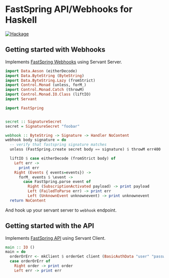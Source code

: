 # FastSpring API/Webhooks for Haskell

[![Hackage](https://img.shields.io/hackage/v/fastspring.svg)](https://hackage.haskell.org/package/fastspring)

## Getting started with Webhooks

Implements [FastSpring Webhooks](https://docs.fastspring.com/integrating-with-fastspring/webhooks)
using Servant Server.

```haskell
import Data.Aeson (eitherDecode)
import Data.ByteString (ByteString)
import Data.ByteString.Lazy (fromStrict)
import Control.Monad (unless, forM_)
import Control.Monad.Catch (throwM)
import Control.Monad.IO.Class (liftIO)
import Servant

import FastSpring


secret :: SignatureSecret
secret = SignatureSecret "foobar"

webhook :: ByteString -> Signature -> Handler NoContent
webhook body signature = do
  -- verify that fastspring signature matches
  unless (FastSpring.create secret body == signature) $ throwM err400

  liftIO $ case eitherDecode (fromStrict body) of
    Left err ->
      print err
    Right (Events { events=events}) ->
      forM_ events $ \event ->
        case FastSpring.parse event of
          Right (SubscriptionActivated payload) -> print payload
          Left (FailedToParse err) -> print err
          Left (UnknownEvent unknownevent) -> print unknownevent
  return NoContent
```

And hook up your servant server to `webhook` endpoint.

## Getting started with the API

Implements [FastSpring API](http://docs.fastspring.com/integrating-with-fastspring/fastspring-api)
using Servant Client.

```haskell
main :: IO ()
main = do
  orderOrErr <- mkClient $ orderGet client (BasicAuthData "user" "password") "order-id"
  case orderOrErr of
    Right order -> print order
    Left err -> print err
```
